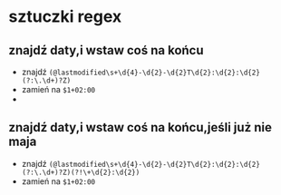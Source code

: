 # sztuczki regex

## znajdź daty,i wstaw coś na końcu

-  znajdź `(@lastmodified\s+\d{4}-\d{2}-\d{2}T\d{2}:\d{2}:\d{2}(?:\.\d+)?Z)`
-  zamień na `$1+02:00`
-  
## znajdź daty,i wstaw coś na końcu,jeśli już nie maja
-  znajdź `(@lastmodified\s+\d{4}-\d{2}-\d{2}T\d{2}:\d{2}:\d{2}(?:\.\d+)?Z)(?!\+\d{2}:\d{2})`
-  zamień na `$1+02:00`
